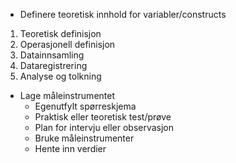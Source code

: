 - Definere teoretisk innhold for variabler/constructs

1. Teoretisk definisjon
2. Operasjonell definisjon
3. Datainnsamling
4. Dataregistrering
5. Analyse og tolkning

- Lage måleinstrumentet
	- Egenutfylt spørreskjema
	- Praktisk eller teoretisk test/prøve
	- Plan for intervju eller observasjon
	- Bruke måleinstrumenter
	- Hente inn verdier